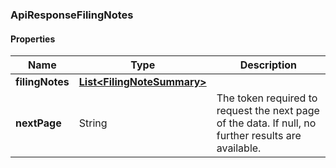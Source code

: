 
[//]: # (CLASS:ApiResponseFilingNotes)

[//]: # (KIND:object)

### ApiResponseFilingNotes

#### Properties

[//]: # (START_DEFINITION)

Name | Type | Description
------------ | ------------- | -------------
**filingNotes** | [**List&lt;FilingNoteSummary&gt;**](FilingNoteSummary.md) |  &nbsp;
**nextPage** | String | The token required to request the next page of the data. If null, no further results are available. &nbsp;

[//]: # (END_DEFINITION)


[//]: # (CONTAINED_CLASS:FilingNoteSummary)





